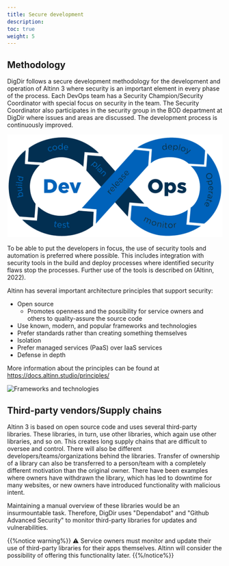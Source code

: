 ```yaml
---
title: Secure development
description: 
toc: true
weight: 5
---
```


## Methodology

DigDir follows a secure development methodology for the development and operation of Altinn 3
where security is an important element in every phase of the process.
Each DevOps team has a Security Champion/Security Coordinator with special focus on security in the team.
The Security Coordinator also participates in the security group in the BOD department at DigDir where issues and areas are discussed.
The development process is continuously improved.

![Secure DevOps](devops.png "Figure 2 - Secure DevOps")

To be able to put the developers in focus, the use of security tools and automation is preferred where possible.
This includes integration with security tools in the build and deploy processes where identified security flaws stop the processes.
Further use of the tools is described on (Altinn, 2022).

Altinn has several important architecture principles that support security:

- Open source
  - Promotes openness and the possibility for service owners and others to quality-assure the source code
- Use known, modern, and popular frameworks and technologies
- Prefer standards rather than creating something themselves
- Isolation
- Prefer managed services (PaaS) over IaaS services
- Defense in depth

More information about the principles can be found at https://docs.altinn.studio/principles/

![Frameworks and technologies](https://docs.altinn.studio/technology/tools/tech-map.png "Figure 3 - Frameworks and technologies used in Altinn 3")


## Third-party vendors/Supply chains

Altinn 3 is based on open source code and uses several third-party libraries.
These libraries, in turn, use other libraries, which again use other libraries, and so on.
This creates long supply chains that are difficult to oversee and control.
There will also be different developers/teams/organizations behind the libraries.
Transfer of ownership of a library can also be transferred to a person/team with a completely different motivation than the original owner.
There have been examples where owners have withdrawn the library, which has led to downtime for many websites,
or new owners have introduced functionality with malicious intent.

Maintaining a manual overview of these libraries would be an insurmountable task.
Therefore, DigDir uses "Dependabot" and "Github Advanced Security" to monitor third-party libraries for updates and vulnerabilities.

{{%notice warning%}}
⚠ Service owners must monitor and update their use of third-party libraries for their apps themselves.
Altinn will consider the possibility of offering this functionality later.
{{%/notice%}}

